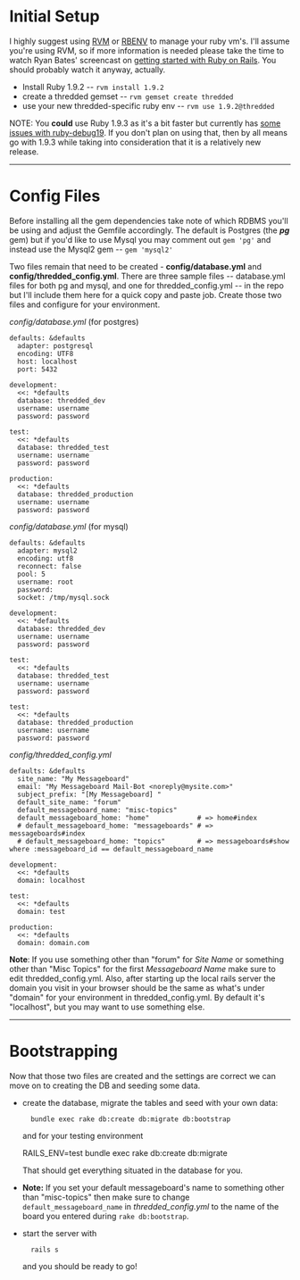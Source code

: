 # Initial Setup

I highly suggest using [RVM](https://rvm.beginrescueend.com/) or [RBENV](https://github.com/sstephenson/rbenv) to manage your ruby vm's. I'll assume you're using RVM, so if more information is needed please take the time to watch Ryan Bates' screencast on [getting started with Ruby on Rails](http://railscasts.com/episodes/310-getting-started-with-rails). You should probably watch it anyway, actually.

* Install Ruby 1.9.2 -- `rvm install 1.9.2`
* create a thredded gemset -- `rvm gemset create thredded`
* use your new thredded-specific ruby env -- `rvm use 1.9.2@thredded`

NOTE: You **could** use Ruby 1.9.3 as it's a bit faster but currently has [some issues with ruby-debug19](http://blog.wyeworks.com/2011/11/1/ruby-1-9-3-and-ruby-debug). If you don't plan on using that, then by all means go with 1.9.3 while taking into consideration that it is a relatively new release.

***

# Config Files

Before installing all the gem dependencies take note of which RDBMS you'll be using and adjust the Gemfile accordingly. The default is Postgres (the **_pg_** gem) but if you'd like to use Mysql you may comment out `gem 'pg'` and instead use the Mysql2 gem -- `gem 'mysql2'`

Two files remain that need to be created - **config/database.yml** and **config/thredded_config.yml**.  There are three sample files -- database.yml files for both pg and mysql, and one for thredded_config.yml -- in the repo but I'll include them here for a quick copy and paste job.  Create those two files and configure for your environment.

*_config/database.yml_* (for postgres)

	defaults: &defaults
	  adapter: postgresql
	  encoding: UTF8
	  host: localhost
	  port: 5432
	  
	development:
	  <<: *defaults
	  database: thredded_dev
	  username: username
	  password: password
	
	test:
	  <<: *defaults
	  database: thredded_test
	  username: username
	  password: password
	
	production:
	  <<: *defaults
	  database: thredded_production
	  username: username
	  password: password

*_config/database.yml_* (for mysql)

	defaults: &defaults
	  adapter: mysql2
	  encoding: utf8
	  reconnect: false
	  pool: 5
	  username: root
	  password: 
	  socket: /tmp/mysql.sock
	
	development:
	  <<: *defaults
	  database: thredded_dev
	  username: username
	  password: password
	
	test:
	  <<: *defaults
	  database: thredded_test
	  username: username
	  password: password
	
	test:
	  <<: *defaults
	  database: thredded_production
	  username: username
	  password: password


*_config/thredded_config.yml_*

	defaults: &defaults
	  site_name: "My Messageboard"
	  email: "My Messageboard Mail-Bot <noreply@mysite.com>"
	  subject_prefix: "[My Messageboard] "
	  default_site_name: "forum"
	  default_messageboard_name: "misc-topics"
	  default_messageboard_home: "home"            # => home#index
	  # default_messageboard_home: "messageboards" # => messageboards#index
	  # default_messageboard_home: "topics"        # => messageboards#show where :messageboard_id == default_messageboard_name
	
	development:
	  <<: *defaults
	  domain: localhost
	
	test:
	  <<: *defaults
	  domain: test
	
	production:
	  <<: *defaults
	  domain: domain.com

**Note**: If you use something other than "forum" for _Site Name_ or something other than "Misc Topics" for the first _Messageboard Name_ make sure to edit thredded_config.yml. Also, after starting up the local rails server the domain you visit in your browser should be the same as what's under "domain" for your environment in thredded_config.yml. By default it's "localhost", but you may want to use something else.

***

# Bootstrapping

Now that those two files are created and the settings are correct we can move on to creating the DB and seeding some data.

* create the database, migrate the tables and seed with your own data:

		bundle exec rake db:create db:migrate db:bootstrap

  and for your testing environment

    RAILS_ENV=test bundle exec rake db:create db:migrate

  That should get everything situated in the database for you.
* **Note:** If you set your default messageboard's name to something other than "misc-topics" then make sure to change `default_messageboard_name` in _thredded_config.yml_ to the name of the board you entered during `rake db:bootstrap`.
* start the server with 

		rails s

  and you should be ready to go!

